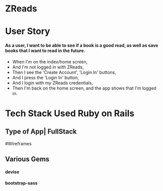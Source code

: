 # ZReads

# User Story
#### As a user, I want to be able to see if a book is a good read, as well as save books that I want to read in the future.


- When I'm on the index/home screen,
- And I'm not logged in with ZReads,
- Then I see the 'Create Account', 'Login In' buttons,
- And I press the 'Login In' button,
- And I login with my ZReads credentials,
- Then I'm back on the home screen, and the app shows that I'm logged in.


# Tech Stack Used Ruby on Rails 

## Type of App| FullStack 


#Wireframes


## Various Gems
#### devise
#### bootstrap-sass



